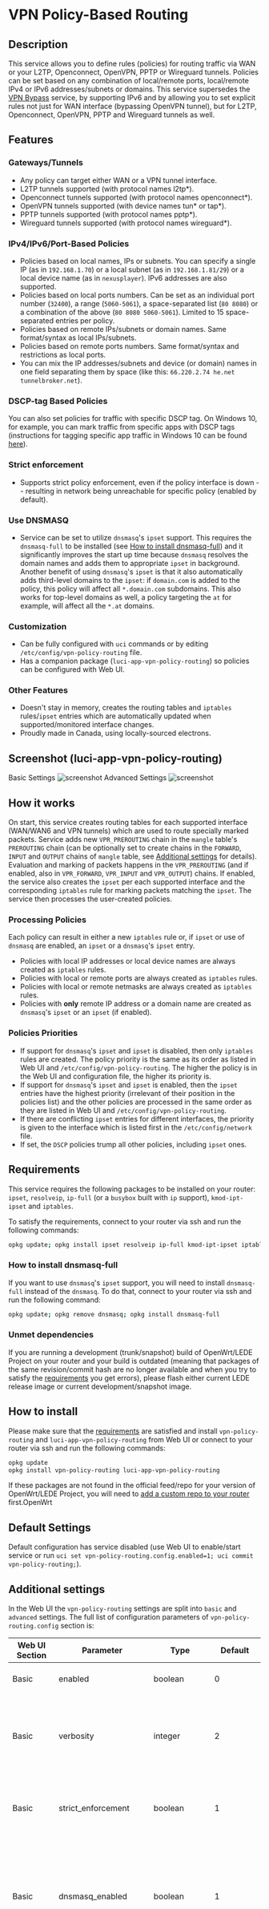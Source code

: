# VPN Policy-Based Routing

## Description

This service allows you to define rules (policies) for routing traffic via WAN or your L2TP, Openconnect, OpenVPN, PPTP or Wireguard tunnels. Policies can be set based on any combination of local/remote ports, local/remote IPv4 or IPv6 addresses/subnets or domains. This service supersedes the [VPN Bypass](https://github.com/openwrt/packages/blob/master/net/vpnbypass/files/README.md) service, by supporting IPv6 and by allowing you to set explicit rules not just for WAN interface (bypassing OpenVPN tunnel), but for L2TP, Openconnect, OpenVPN, PPTP and Wireguard tunnels as well.

## Features

### Gateways/Tunnels

- Any policy can target either WAN or a VPN tunnel interface.
- L2TP tunnels supported (with protocol names l2tp\*).
- Openconnect tunnels supported (with protocol names openconnect\*).
- OpenVPN tunnels supported (with device names tun\* or tap\*).
- PPTP tunnels supported (with protocol names pptp\*).
- Wireguard tunnels supported (with protocol names wireguard\*).

### IPv4/IPv6/Port-Based Policies

- Policies based on local names, IPs or subnets. You can specify a single IP (as in ```192.168.1.70```) or a local subnet (as in ```192.168.1.81/29```) or a local device name (as in ```nexusplayer```). IPv6 addresses are also supported.
- Policies based on local ports numbers. Can be set as an individual port number (```32400```), a range (```5060-5061```), a space-separated list (```80 8080```) or a combination of the above (```80 8080 5060-5061```). Limited to 15 space-separated entries per policy.
- Policies based on remote IPs/subnets or domain names. Same format/syntax as local IPs/subnets.
- Policies based on remote ports numbers. Same format/syntax and restrictions as local ports.
- You can mix the IP addresses/subnets and device (or domain) names in one field separating them by space (like this: ```66.220.2.74 he.net tunnelbroker.net```).

### DSCP-tag Based Policies

You can also set policies for traffic with specific DSCP tag. On Windows 10, for example, you can mark traffic from specific apps with DSCP tags (instructions for tagging specific app traffic in Windows 10 can be found [here](http://serverfault.com/questions/769843/cannot-set-dscp-on-windows-10-pro-via-group-policy)).

### Strict enforcement

- Supports strict policy enforcement, even if the policy interface is down -- resulting in network being unreachable for specific policy (enabled by default).

### Use DNSMASQ

- Service can be set to utilize ```dnsmasq```'s ```ipset``` support. This requires the ```dnsmasq-full``` to be installed (see [How to install dnsmasq-full](#how-to-install-dnsmasq-full)) and it significantly improves the start up time because ```dnsmasq``` resolves the domain names and adds them to appropriate ```ipset``` in background. Another benefit of using ```dnsmasq```'s ```ipset``` is that it also automatically adds third-level domains to the ```ipset```: if ```domain.com``` is added to the policy, this policy will affect all ```*.domain.com``` subdomains. This also works for top-level domains as well, a policy targeting the ```at``` for example, will affect all the ```*.at``` domains.

### Customization

- Can be fully configured with ```uci``` commands or by editing ```/etc/config/vpn-policy-routing``` file.
- Has a companion package (```luci-app-vpn-policy-routing```) so policies can be configured with Web UI.

### Other Features

- Doesn't stay in memory, creates the routing tables and ```iptables``` rules/```ipset``` entries which are automatically updated when supported/monitored interface changes.
- Proudly made in Canada, using locally-sourced electrons.

## Screenshot (luci-app-vpn-policy-routing)

Basic Settings
![screenshot](https://raw.githubusercontent.com/stangri/openwrt_packages/master/screenshots/vpn-policy-routing/screenshot03-basic.png "screenshot")
Advanced Settings
![screenshot](https://raw.githubusercontent.com/stangri/openwrt_packages/master/screenshots/vpn-policy-routing/screenshot03-advanced.png "screenshot")

## How it works

On start, this service creates routing tables for each supported interface (WAN/WAN6 and VPN tunnels) which are used to route specially marked packets. Service adds new ```VPR_PREROUTING``` chain in the ```mangle``` table's ```PREROUTING``` chain (can be optionally set to create chains in the ```FORWARD```, ```INPUT``` and ```OUTPUT``` chains of ```mangle``` table, see [Additional settings](#additional-settings) for details). Evaluation and marking of packets happens in the ```VPR_PREROUTING``` (and if enabled, also in ```VPR_FORWARD```, ```VPR_INPUT``` and ```VPR_OUTPUT```) chains. If enabled, the service also creates the ```ipset``` per each supported interface and the corresponding ```iptables``` rule for marking packets matching the ```ipset```. The service then processes the user-created policies.

### Processing Policies

Each policy can result in either a new ```iptables``` rule or, if ```ipset``` or use of ```dnsmasq``` are enabled, an ```ipset``` or a ```dnsmasq```'s ```ipset``` entry.

- Policies with local IP addresses or local device names are always created as ```iptables``` rules.
- Policies with local or remote ports are always created as ```iptables``` rules.
- Policies with local or remote netmasks are always created as ```iptables``` rules.
- Policies with **only** remote IP address or a domain name are created as ```dnsmasq```'s ```ipset``` or an ```ipset``` (if enabled).

### Policies Priorities

- If support for ```dnsmasq```'s ```ipset``` and ```ipset``` is disabled, then only ```iptables``` rules are created. The policy priority is the same as its order as listed in Web UI and ```/etc/config/vpn-policy-routing```. The higher the policy is in the Web UI and configuration file, the higher its priority is.
- If support for ```dnsmasq```'s ```ipset``` and ```ipset``` is enabled, then the ```ipset``` entries have the highest priority (irrelevant of their position in the policies list) and the other policies are processed in the same order as they are listed in Web UI and ```/etc/config/vpn-policy-routing```.
- If there are conflicting ```ipset``` entries for different interfaces, the priority is given to the interface which is listed first in the ```/etc/config/network``` file.
- If set, the ```DSCP``` policies trump all other policies, including ```ipset``` ones.

## Requirements

This service requires the following packages to be installed on your router: ```ipset```, ```resolveip```, ```ip-full``` (or a ```busybox``` built with ```ip``` support), ```kmod-ipt-ipset``` and ```iptables```.

To satisfy the requirements, connect to your router via ssh and run the following commands:

```sh
opkg update; opkg install ipset resolveip ip-full kmod-ipt-ipset iptables
```

### How to install dnsmasq-full

If you want to use ```dnsmasq```'s ```ipset``` support, you will need to install ```dnsmasq-full``` instead of the ```dnsmasq```. To do that, connect to your router via ssh and run the following command:

```sh
opkg update; opkg remove dnsmasq; opkg install dnsmasq-full
```

### Unmet dependencies

If you are running a development (trunk/snapshot) build of OpenWrt/LEDE Project on your router and your build is outdated (meaning that packages of the same revision/commit hash are no longer available and when you try to satisfy the [requirements](#requirements) you get errors), please flash either current LEDE release image or current development/snapshot image.

## How to install

Please make sure that the [requirements](#requirements) are satisfied and install ```vpn-policy-routing``` and ```luci-app-vpn-policy-routing``` from Web UI or connect to your router via ssh and run the following commands:

```sh
opkg update
opkg install vpn-policy-routing luci-app-vpn-policy-routing
```

If these packages are not found in the official feed/repo for your version of OpenWrt/LEDE Project, you will need to [add a custom repo to your router](https://github.com/stangri/openwrt_packages/blob/master/README.md#on-your-router) first.OpenWrt

## Default Settings

Default configuration has service disabled (use Web UI to enable/start service or run ```uci set vpn-policy-routing.config.enabled=1; uci commit vpn-policy-routing;```).

## Additional settings

In the Web UI the ```vpn-policy-routing``` settings are split into ```basic``` and ```advanced``` settings. The full list of configuration parameters of ```vpn-policy-routing.config``` section is:

|Web UI Section|Parameter|Type|Default|Description|
| --- | --- | --- | --- | --- |
|Basic|enabled|boolean|0|Enable/disable the ```vpn-policy-routing``` service.|
|Basic|verbosity|integer|2|Can be set to 0, 1 or 2 to control the console and system log output verbosity of the ```vpn-policy-routing``` service.|
|Basic|strict_enforcement|boolean|1|Enforce policies when their interface is down. See [Strict enforcement](#strict-enforcement) for more details.|
|Basic|dnsmasq_enabled|boolean|1|Enable/disable use of ```dnsmasq``` for ```ipset``` entries. See [Use DNSMASQ](#use-dnsmasq) for more details. Assumes ```ipset_enabled=1```. Make sure the [requirements](#requirements) are met.|
|Basic|ipset_enabled|boolean|1|Enable/disable use of ```ipset``` entries for compatible policies. This speeds up service start-up and operation. Make sure the [requirements](#requirements) are met. This setting is hidden in Web UI unless ```Use DNSMASQ for domain policies``` is disabled.|
|Basic|ipv6_enabled|boolean|1|Enable/disable IPv6 support.|
|Advanced|supported_interface|list/string||Allows to specify the space-separated list of interface names (in lower case) to be explicitly supported by the ```vpn-policy-routing``` service. Can be useful if your OpenVPN tunnels have dev option other than tun\* or tap\*.|
|Advanced|ignored_interface|list/string||Allows to specify the space-separated list of interface names (in lower case) to be ignored by the ```vpn-policy-routing``` service. Can be useful if running both VPN server and VPN client on the router.|
|Advanced|boot_timeout|number|30|Allows to specify the time (in seconds) for ```vpn-policy-routing``` service to wait for WAN gateway discovery on boot. Can be useful on devices with ADSL modem built in.|
|Advanced|iptables_rule_option|append/insert|append|Allows to specify the iptables parameter for rules: ```-A``` for ```append``` and ```-I``` for ```insert```. Append is generally speaking more compatible with other packages/firewall rules. Recommended to change to ```insert``` only to improve compatibility with the ```mwan3``` package.|
|Advanced|iprule_enabled|boolean|0|Add an ```ip rule```, not an ```iptables``` entry for policies with just the local address. Use with caution to manipulate policies priorities.|
|Advanced|enable_control|boolean|0|Shows ```Enable``` checkbox column for policies, allowing to quickly enable/disable specific policy without deleting it.|
|Advanced|proto_control|boolean|0|Shows ```Protocol``` column for policies, allowing to specify ```TCP``` (default), ```UDP``` or ```TCP/UDP``` protocol for ```iptables``` rules for policies.|
|Advanced|chain_control|boolean|0|Shows ```Chain``` column for policies, allowing to specify ```PREROUTING``` (default), ```FORWARD```, ```INPUT```, or ```OUTPUT``` chain for ```iptables``` rules for policies.|
|Advanced|icmp_interface|string||Set the default ICMP protocol interface (interface name in lower case). Use with caution.|
|Advanced|wan_tid|integer|201|Starting (WAN) Table ID number for tables created by the ```vpn-policy-routing``` service.|
|Advanced|wan_mark|hexadecimal|0x010000|Starting (WAN) fw mark for marks used by the ```vpn-policy-routing``` service. High starting mark is used to avoid conflict with SQM/QoS, this can be changed by user. Change with caution together with ```fw_mask```.|
|Advanced|fw_mask|hexadecimal|0xff0000|FW Mask used by the ```vpn-policy-routing``` service. High mask is used to avoid conflict with SQM/QoS, this can be changed by user. Change with caution together with ```wan_mark```.|
||wan_dscp|integer||Allows use of [DSCP-tag based policies](#dscp-tag-based-policies) for WAN interface.|
||{interface_name}_dscp|integer||Allows use of [DSCP-tag based policies](#dscp-tag-based-policies) for a VPN interface.|

### Policy Options

Each policy may have a combination of the options below, please note that the ```name``` and ```interface```  options are required.

|Option|Default|Description|
| --- | --- | --- |
|name||Policy name, it **must** be set.|
|enabled|1|Enable/disable policy. To display the ```Enable``` checkbox column for policies in the WebUI, make sure to select ```Enabled``` for ```Show Enable Column``` in the ```Advanced``` tab.|
|interface||Policy interface, it **must** be set.|
|local_address||List of space-separated local/source IP addresses, CIDRs, hostnames or mac addresses (colon-separated). You can also specify a local interface (like a specially created wlan) prepended by an ```@``` symbol.|
|local_port||List of space-separated local/source ports or port-ranges.|
|remote_address||List of space-separated remote/target IP addresses, CIDRs or hostnames/domain names.|
|remote_port||List of space-separated remote/target ports or port-ranges.|
|proto|tcp|Policy protocol, can be either ```tcp```, ```udp``` or ```tcp udp```. This setting is case-sensitive. To display the ```Protocol``` column for policies in the WebUI, make sure to select ```Enabled``` for ```Show Protocol Column``` in the ```Advanced``` tab.|
|chain|PREROUTING|Policy chain, can be either ```PREROUTING```, ```FORWARDING```, ```INPUT``` or ```OUTPUT```. This setting is case-sensitive. To display the ```Chain``` column for policies in the WebUI, make sure to select ```Enabled``` for ```Show Chain Column``` in the ```Advanced``` tab.|

### Example Policies

#### Plex Media Server

The following policies route Plex Media Server traffic via WAN. Please note, you'd still need to open the port in the firewall either manually or with the UPnP.

```text
config policy
  option name 'Plex Local Server'
  option interface 'wan'
  option local_port '32400'

config policy
  option name 'Plex Remote Servers'
  option interface 'wan'
  option remote_address 'plex.tv my.plexapp.com'
```

#### Emby Media Server

The following policy route Emby traffic via WAN. Please note, you'd still need to open the port in the firewall either manually or with the UPnP.

```text
config policy
  option name 'Emby Local Server'
  option interface 'wan'
  option local_port '8096 8920'

config policy
  option name 'Emby Remote Servers'
  option interface 'wan'
  option remote_address 'emby.media app.emby.media tv.emby.media'
```

#### Logmein Hamachi

The following policy routes LogMeIn Hamachi zero-setup VPN traffic via WAN.

```text
config policy
  option name 'LogmeIn Hamachi'
  option interface 'wan'
  option remote_address '25.0.0.0/8 hamachi.cc hamachi.com logmein.com'
```

#### SIP Port

The following policy routes standard SIP port traffic via WAN for both TCP and UDP protocols.

```text
config policy
  option name 'SIP Ports'
  option interface 'wan'
  option remote_port '5060'
  option proto 'tcp udp'
```

#### Local OpenVPN Server (Scenario 1)

If the VPN Client on your router is used as default routing (for the whole internet), you'll need to run local OpenVPN Server with TCP protocol (at port 1194) and apply the following settings:

```text
list ignored_interface 'vpnserver'
config policy
  option name 'OpenVPN Server'
  option interface 'wan'
  option local_port '1194'
  option chain 'OUTPUT'
```

The relevant parts of the OpenVPN Server config would be:

```text
config openvpn 'vpnserver'
        option port '1194'
        option proto 'tcp'
        option server '192.168.200.0 255.255.255.0'
```

#### Local OpenVPN Server (Scenario 2)

If the VPN Client is **not** used as default routing and you selectively pick local devices to use the VPN tunnel, you will need to apply the following settings:

```text
list ignored_interface 'vpnserver'
option append_local_rules '! -d 192.168.200.0/24'
```

Refer to the OpenVPN Server config in the example above.

#### Netflix Domains

The following policy should route US Netflix traffic via WAN. For capturing international Netflix domain names, you can refer to [these getdomainnames.sh-specific instructions](https://github.com/Xentrk/netflix-vpn-bypass#ipset_netflix_domainssh) and don't forget to adjust them for OpenWrt. This may not work if Netflix changes things. For more reliable US Netflix routing you may want to consider using [custom user files](#custom-user-files).

```text
config policy
  option name 'Netflix Domains'
  option interface 'wan'
  option remote_address 'amazonaws.com netflix.com nflxext.com nflximg.net nflxso.net nflxvideo.net dvd.netflix.com'
```

#### Single IP, IP Range, Local Machine, Local MAC Address

The following policies route traffic from a single IP address, a range of IP addresses or a local machine (requires definition as DHCP host record in DHCP config) via WAN.

```text
config policy
  option name 'Local IP'
  option interface 'wan'
  option local_address '192.168.1.70'

config policy
  option name 'Local Subnet'
  option interface 'wan'
  option local_address '192.168.1.81/29'

config policy
  option name 'Local Machine'
  option interface 'wan'
  option local_address 'dell-ubuntu'

config policy
  option name 'Local MAC Address'
  option interface 'wan'
  option local_address '00:0F:EA:91:04:08'
```

### Custom User Files

If the custom user file includes are set, the service will load and execute them after setting up ip tables and ipsets, processing policies and before restarting ```dnsmasq```. This allows, for example, to add large numbers of domains/IP addresses to ipsets without manually adding all of them to the config file.

Two example custom user-files are provided: ```/etc/vpn-policy-routing.aws.user``` and ```/etc/vpn-policy-routing.netflix.user```. They are provided to pull the AWS and Netflix IP addresses into the ```wan``` ipset respectively.

#### Custom User Files Include Options

|Option|Default|Description|
| --- | --- | --- |
|path||Path to a custom user file (in a form of shell script), it **must** be set.|
|enabled|1|Enable/disable setting.|

#### Example Includes

```text
config include
  option path '/etc/vpn-policy-routing.netflix.user'

config include
  option path '/etc/vpn-policy-routing.aws.user'
```

### Multiple OpenVPN Clients

If you use multiple OpenVPN clients on your router, the order in which their devices are named (tun0, tun1, etc) is not guaranteed by OpenWrt/LEDE Project. The following settings are recommended in this case.

For ```/etc/config/network```:

```text
config interface 'vpnclient0'
  option proto 'none'
  option ifname 'ovpnc0'

config interface 'vpnclient1'
  option proto 'none'
  option ifname 'ovpnc1'
```

For ```/etc/config/openvpn```:

```text
config openvpn 'vpnclient0'
  option client '1'
  option dev_type 'tun'
  option dev 'ovpnc0'
  ...

config openvpn 'vpnclient1'
  option client '1'
  option dev_type 'tun'
  option dev 'ovpnc1'
  ...
```

For ```/etc/config/vpn-policy-routing```:

```text
config vpn-policy-routing 'config'
  list supported_interface 'vpnclient0 vpnclient1'
  ...
```

## Discussion

Please head to [OpenWrt Forum](https://forum.openwrt.org/t/vpn-policy-based-routing-web-ui-discussion/10389) for discussions of this service.

## Getting help

If things are not working as intended, please include the following in your post:

- content of ```/etc/config/vpn-policy-routing```
- the output of ```/etc/init.d/vpn-policy-routing status```
- the output of ```/etc/init.d/vpn-policy-routing reload``` with verbosity setting set to 2

If you don't want to post the ```/etc/init.d/vpn-policy-routing status``` output in a public forum, there's a way to have the support details automatically uploaded to my account at paste.ee by running: ```/etc/init.d/vpn-policy-routing status -p```. You need to have the following packages installed to enable paste.ee upload functionality: ```curl libopenssl ca-bundle```. WARNING: while paste.ee uploads are unlisted, they are still publicly available.

## Notes/Known Issues

- While you can select some down/inactive VPN tunnel in Web UI, the appropriate tunnel must be up/active for the policies to properly work without errors on service start.
- If your ```OpenVPN``` interface has the device name different from tun\* or tap\*, please make sure that the tunnel is up before trying to assign it policies in Web UI.
- When configuring an ```OpenVPN``` tunnel on your router, you **must** setup the firewall zone for the OpenVPN tunnel and firewall forwarding from ```lan``` (and ```guest``` if you have it) to the OpenVPN tunnel interface defined in ```/etc/config/network```. Sample configuration script:

  ```sh
  uci set network.vpnc='interface'
  uci set network.vpnc.proto='none'
  uci set network.vpnc.ifname='ovpnc0'
  uci commit network
  uci add firewall zone
  uci set firewall.@zone[-1].name='vpnc'
  uci set firewall.@zone[-1].network='vpnc'
  uci set firewall.@zone[-1].input='REJECT'
  uci set firewall.@zone[-1].forward='REJECT'
  uci set firewall.@zone[-1].output='ACCEPT'
  uci set firewall.@zone[-1].masq='1'
  uci set firewall.@zone[-1].mtu_fix='1'
  uci add firewall forwarding
  uci set firewall.@forwarding[-1].src='lan'
  uci set firewall.@forwarding[-1].dest='vpnc'
  if uci -q get network.guest.proto; then
    uci add firewall forwarding
    uci set firewall.@forwarding[-1].src='guest'
    uci set firewall.@forwarding[-1].dest='vpnc'
  fi
  uci commit firewall
  ```

- Service does not alter the default routing. Depending on your VPN tunnel settings (and settings of the VPN server you are connecting to), the default routing might be set to go via WAN or via VPN tunnel. This service affects only routing of the traffic matching the policies. If you want to override default routing, consider adding the following to your OpenVPN tunnel config:

  ```text
  option route_nopull '1'
  ```

  or, for newer OpenVPN client/server combinations:

  ```text
  list pull_filter 'ignore "redirect-gateway"'
  ```

  or set the following option for your Wireguard tunnel config:

  ```text
  option route_allowed_ips '0'
  ```

- Routing Wireguard traffic requires setting `rp_filter = 2`. Please refer to [issue #41](https://github.com/stangri/openwrt_packages/issues/41) for more details.

## Thanks

I'd like to thank everyone who helped create, test and troubleshoot this service. Without contributions from [@hnyman](https://github.com/hnyman), [@dibdot](https://github.com/dibdot), [@danrl](https://github.com/danrl), [@tohojo](https://github.com/tohojo), [@cybrnook](https://github.com/cybrnook), [@nidstigator](https://github.com/nidstigator), [@AndreBL](https://github.com/AndreBL) and [@dz0ny](https://github.com/dz0ny) and rigorous testing/bugreporting by [@dziny](https://github.com/dziny), [@bluenote73](https://github.com/bluenote73), [@buckaroo](https://github.com/pgera), [@Alexander-r](https://github.com/Alexander-r) and [n8v8R](https://github.com/n8v8R) it wouldn't have been possible. Wireguard support is courtesy of [Mullvad](https://www.mullvad.net).
